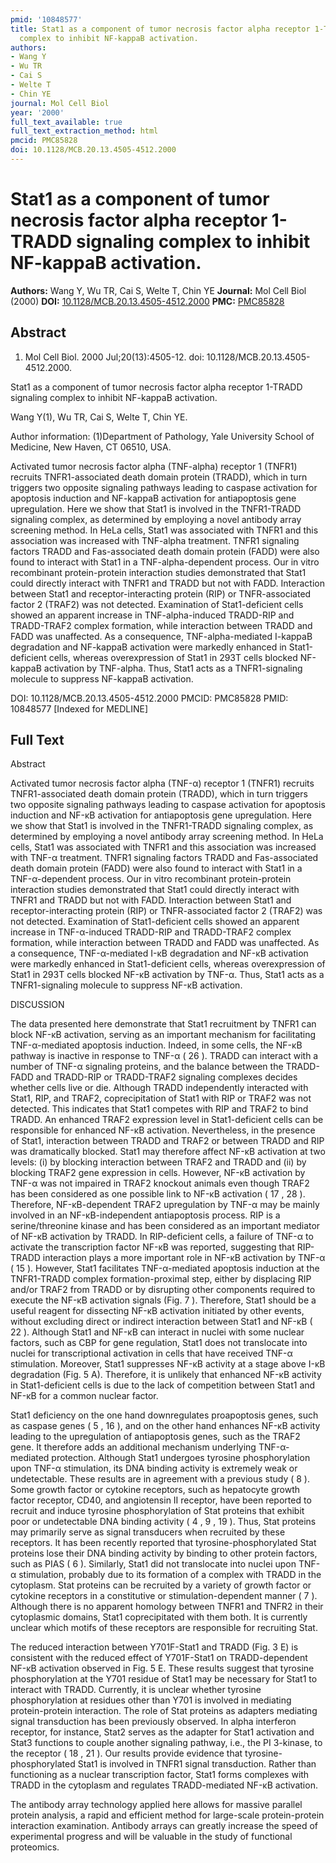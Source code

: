 ```yaml
---
pmid: '10848577'
title: Stat1 as a component of tumor necrosis factor alpha receptor 1-TRADD signaling
  complex to inhibit NF-kappaB activation.
authors:
- Wang Y
- Wu TR
- Cai S
- Welte T
- Chin YE
journal: Mol Cell Biol
year: '2000'
full_text_available: true
full_text_extraction_method: html
pmcid: PMC85828
doi: 10.1128/MCB.20.13.4505-4512.2000
---
```


# Stat1 as a component of tumor necrosis factor alpha receptor 1-TRADD signaling complex to inhibit NF-kappaB activation.
**Authors:** Wang Y, Wu TR, Cai S, Welte T, Chin YE
**Journal:** Mol Cell Biol (2000)
**DOI:** [10.1128/MCB.20.13.4505-4512.2000](https://doi.org/10.1128/MCB.20.13.4505-4512.2000)
**PMC:** [PMC85828](https://www.ncbi.nlm.nih.gov/pmc/articles/PMC85828/)

## Abstract

1. Mol Cell Biol. 2000 Jul;20(13):4505-12. doi: 10.1128/MCB.20.13.4505-4512.2000.

Stat1 as a component of tumor necrosis factor alpha receptor 1-TRADD signaling 
complex to inhibit NF-kappaB activation.

Wang Y(1), Wu TR, Cai S, Welte T, Chin YE.

Author information:
(1)Department of Pathology, Yale University School of Medicine, New Haven, CT 
06510, USA.

Activated tumor necrosis factor alpha (TNF-alpha) receptor 1 (TNFR1) recruits 
TNFR1-associated death domain protein (TRADD), which in turn triggers two 
opposite signaling pathways leading to caspase activation for apoptosis 
induction and NF-kappaB activation for antiapoptosis gene upregulation. Here we 
show that Stat1 is involved in the TNFR1-TRADD signaling complex, as determined 
by employing a novel antibody array screening method. In HeLa cells, Stat1 was 
associated with TNFR1 and this association was increased with TNF-alpha 
treatment. TNFR1 signaling factors TRADD and Fas-associated death domain protein 
(FADD) were also found to interact with Stat1 in a TNF-alpha-dependent process. 
Our in vitro recombinant protein-protein interaction studies demonstrated that 
Stat1 could directly interact with TNFR1 and TRADD but not with FADD. 
Interaction between Stat1 and receptor-interacting protein (RIP) or 
TNFR-associated factor 2 (TRAF2) was not detected. Examination of 
Stat1-deficient cells showed an apparent increase in TNF-alpha-induced TRADD-RIP 
and TRADD-TRAF2 complex formation, while interaction between TRADD and FADD was 
unaffected. As a consequence, TNF-alpha-mediated I-kappaB degradation and 
NF-kappaB activation were markedly enhanced in Stat1-deficient cells, whereas 
overexpression of Stat1 in 293T cells blocked NF-kappaB activation by TNF-alpha. 
Thus, Stat1 acts as a TNFR1-signaling molecule to suppress NF-kappaB activation.

DOI: 10.1128/MCB.20.13.4505-4512.2000
PMCID: PMC85828
PMID: 10848577 [Indexed for MEDLINE]

## Full Text

Abstract

Activated tumor necrosis factor alpha (TNF-α) receptor 1 (TNFR1) recruits TNFR1-associated death domain protein (TRADD), which in turn triggers two opposite signaling pathways leading to caspase activation for apoptosis induction and NF-κB activation for antiapoptosis gene upregulation. Here we show that Stat1 is involved in the TNFR1-TRADD signaling complex, as determined by employing a novel antibody array screening method. In HeLa cells, Stat1 was associated with TNFR1 and this association was increased with TNF-α treatment. TNFR1 signaling factors TRADD and Fas-associated death domain protein (FADD) were also found to interact with Stat1 in a TNF-α-dependent process. Our in vitro recombinant protein-protein interaction studies demonstrated that Stat1 could directly interact with TNFR1 and TRADD but not with FADD. Interaction between Stat1 and receptor-interacting protein (RIP) or TNFR-associated factor 2 (TRAF2) was not detected. Examination of Stat1-deficient cells showed an apparent increase in TNF-α-induced TRADD-RIP and TRADD-TRAF2 complex formation, while interaction between TRADD and FADD was unaffected. As a consequence, TNF-α-mediated I-κB degradation and NF-κB activation were markedly enhanced in Stat1-deficient cells, whereas overexpression of Stat1 in 293T cells blocked NF-κB activation by TNF-α. Thus, Stat1 acts as a TNFR1-signaling molecule to suppress NF-κB activation.

DISCUSSION

The data presented here demonstrate that Stat1 recruitment by TNFR1 can block NF-κB activation, serving as an important mechanism for facilitating TNF-α-mediated apoptosis induction. Indeed, in some cells, the NF-κB pathway is inactive in response to TNF-α ( 26 ). TRADD can interact with a number of TNF-α signaling proteins, and the balance between the TRADD-FADD and TRADD-RIP or TRADD-TRAF2 signaling complexes decides whether cells live or die. Although TRADD independently interacted with Stat1, RIP, and TRAF2, coprecipitation of Stat1 with RIP or TRAF2 was not detected. This indicates that Stat1 competes with RIP and TRAF2 to bind TRADD. An enhanced TRAF2 expression level in Stat1-deficient cells can be responsible for enhanced NF-κB activation. Nevertheless, in the presence of Stat1, interaction between TRADD and TRAF2 or between TRADD and RIP was dramatically blocked. Stat1 may therefore affect NF-κB activation at two levels: (i) by blocking interaction between TRAF2 and TRADD and (ii) by blocking TRAF2 gene expression in cells. However, NF-κB activation by TNF-α was not impaired in TRAF2 knockout animals even though TRAF2 has been considered as one possible link to NF-κB activation ( 17 , 28 ). Therefore, NF-κB-dependent TRAF2 upregulation by TNF-α may be mainly involved in an NF-κB-independent antiapoptosis process. RIP is a serine/threonine kinase and has been considered as an important mediator of NF-κB activation by TRADD. In RIP-deficient cells, a failure of TNF-α to activate the transcription factor NF-κB was reported, suggesting that RIP-TRADD interaction plays a more important role in NF-κB activation by TNF-α ( 15 ). However, Stat1 facilitates TNF-α-mediated apoptosis induction at the TNFR1-TRADD complex formation-proximal step, either by displacing RIP and/or TRAF2 from TRADD or by disrupting other components required to execute the NF-κB activation signals (Fig. 7 ). Therefore, Stat1 should be a useful reagent for dissecting NF-κB activation initiated by other events, without excluding direct or indirect interaction between Stat1 and NF-κB ( 22 ). Although Stat1 and NF-κB can interact in nuclei with some nuclear factors, such as CBP for gene regulation, Stat1 does not translocate into nuclei for transcriptional activation in cells that have received TNF-α stimulation. Moreover, Stat1 suppresses NF-κB activity at a stage above I-κB degradation (Fig. 5 A). Therefore, it is unlikely that enhanced NF-κB activity in Stat1-deficient cells is due to the lack of competition between Stat1 and NF-κB for a common nuclear factor.

Stat1 deficiency on the one hand downregulates proapoptosis genes, such as caspase genes ( 5 , 16 ), and on the other hand enhances NF-κB activity leading to the upregulation of antiapoptosis genes, such as the TRAF2 gene. It therefore adds an additional mechanism underlying TNF-α-mediated protection. Although Stat1 undergoes tyrosine phosphorylation upon TNF-α stimulation, its DNA binding activity is extremely weak or undetectable. These results are in agreement with a previous study ( 8 ). Some growth factor or cytokine receptors, such as hepatocyte growth factor receptor, CD40, and angiotensin II receptor, have been reported to recruit and induce tyrosine phosphorylation of Stat proteins that exhibit poor or undetectable DNA binding activity ( 4 , 9 , 19 ). Thus, Stat proteins may primarily serve as signal transducers when recruited by these receptors. It has been recently reported that tyrosine-phosphorylated Stat proteins lose their DNA binding activity by binding to other protein factors, such as PIAS ( 6 ). Similarly, Stat1 did not translocate into nuclei upon TNF-α stimulation, probably due to its formation of a complex with TRADD in the cytoplasm. Stat proteins can be recruited by a variety of growth factor or cytokine receptors in a constitutive or stimulation-dependent manner ( 7 ). Although there is no apparent homology between TNFR1 and TNFR2 in their cytoplasmic domains, Stat1 coprecipitated with them both. It is currently unclear which motifs of these receptors are responsible for recruiting Stat.

The reduced interaction between Y701F-Stat1 and TRADD (Fig. 3 E) is consistent with the reduced effect of Y701F-Stat1 on TRADD-dependent NF-κB activation observed in Fig. 5 E. These results suggest that tyrosine phosphorylation at the Y701 residue of Stat1 may be necessary for Stat1 to interact with TRADD. Currently, it is unclear whether tyrosine phosphorylation at residues other than Y701 is involved in mediating protein-protein interaction. The role of Stat proteins as adapters mediating signal transduction has been previously observed. In alpha interferon receptor, for instance, Stat2 serves as the adapter for Stat1 activation and Stat3 functions to couple another signaling pathway, i.e., the PI 3-kinase, to the receptor ( 18 , 21 ). Our results provide evidence that tyrosine-phosphorylated Stat1 is involved in TNFR1 signal transduction. Rather than functioning as a nuclear transcription factor, Stat1 forms complexes with TRADD in the cytoplasm and regulates TRADD-mediated NF-κB activation.

The antibody array technology applied here allows for massive parallel protein analysis, a rapid and efficient method for large-scale protein-protein interaction examination. Antibody arrays can greatly increase the speed of experimental progress and will be valuable in the study of functional proteomics.

